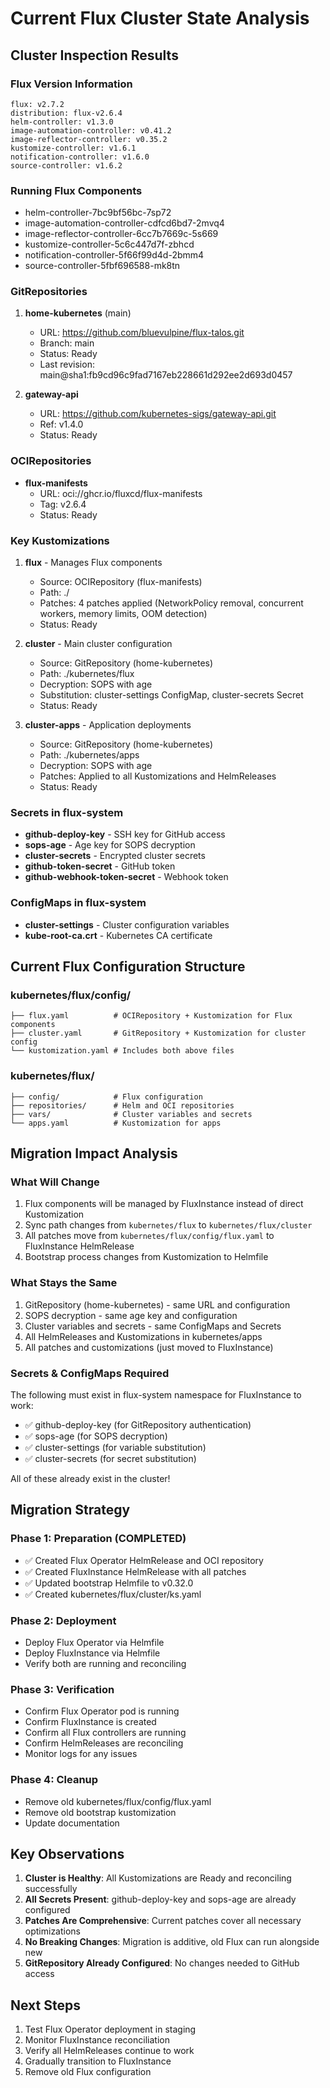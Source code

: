# Current Flux Cluster State Analysis

## Cluster Inspection Results

### Flux Version Information
```
flux: v2.7.2
distribution: flux-v2.6.4
helm-controller: v1.3.0
image-automation-controller: v0.41.2
image-reflector-controller: v0.35.2
kustomize-controller: v1.6.1
notification-controller: v1.6.0
source-controller: v1.6.2
```

### Running Flux Components
- helm-controller-7bc9bf56bc-7sp72
- image-automation-controller-cdfcd6bd7-2mvq4
- image-reflector-controller-6cc7b7669c-5s669
- kustomize-controller-5c6c447d7f-zbhcd
- notification-controller-5f66f99d4d-2bmm4
- source-controller-5fbf696588-mk8tn

### GitRepositories
1. **home-kubernetes** (main)
   - URL: https://github.com/bluevulpine/flux-talos.git
   - Branch: main
   - Status: Ready
   - Last revision: main@sha1:fb9cd96c9fad7167eb228661d292ee2d693d0457

2. **gateway-api**
   - URL: https://github.com/kubernetes-sigs/gateway-api.git
   - Ref: v1.4.0
   - Status: Ready

### OCIRepositories
- **flux-manifests**
  - URL: oci://ghcr.io/fluxcd/flux-manifests
  - Tag: v2.6.4
  - Status: Ready

### Key Kustomizations
1. **flux** - Manages Flux components
   - Source: OCIRepository (flux-manifests)
   - Path: ./
   - Patches: 4 patches applied (NetworkPolicy removal, concurrent workers, memory limits, OOM detection)
   - Status: Ready

2. **cluster** - Main cluster configuration
   - Source: GitRepository (home-kubernetes)
   - Path: ./kubernetes/flux
   - Decryption: SOPS with age
   - Substitution: cluster-settings ConfigMap, cluster-secrets Secret
   - Status: Ready

3. **cluster-apps** - Application deployments
   - Source: GitRepository (home-kubernetes)
   - Path: ./kubernetes/apps
   - Decryption: SOPS with age
   - Patches: Applied to all Kustomizations and HelmReleases
   - Status: Ready

### Secrets in flux-system
- **github-deploy-key** - SSH key for GitHub access
- **sops-age** - Age key for SOPS decryption
- **cluster-secrets** - Encrypted cluster secrets
- **github-token-secret** - GitHub token
- **github-webhook-token-secret** - Webhook token

### ConfigMaps in flux-system
- **cluster-settings** - Cluster configuration variables
- **kube-root-ca.crt** - Kubernetes CA certificate

## Current Flux Configuration Structure

### kubernetes/flux/config/
```
├── flux.yaml          # OCIRepository + Kustomization for Flux components
├── cluster.yaml       # GitRepository + Kustomization for cluster config
└── kustomization.yaml # Includes both above files
```

### kubernetes/flux/
```
├── config/            # Flux configuration
├── repositories/      # Helm and OCI repositories
├── vars/              # Cluster variables and secrets
└── apps.yaml          # Kustomization for apps
```

## Migration Impact Analysis

### What Will Change
1. Flux components will be managed by FluxInstance instead of direct Kustomization
2. Sync path changes from `kubernetes/flux` to `kubernetes/flux/cluster`
3. All patches move from `kubernetes/flux/config/flux.yaml` to FluxInstance HelmRelease
4. Bootstrap process changes from Kustomization to Helmfile

### What Stays the Same
1. GitRepository (home-kubernetes) - same URL and configuration
2. SOPS decryption - same age key and configuration
3. Cluster variables and secrets - same ConfigMaps and Secrets
4. All HelmReleases and Kustomizations in kubernetes/apps
5. All patches and customizations (just moved to FluxInstance)

### Secrets & ConfigMaps Required
The following must exist in flux-system namespace for FluxInstance to work:
- ✅ github-deploy-key (for GitRepository authentication)
- ✅ sops-age (for SOPS decryption)
- ✅ cluster-settings (for variable substitution)
- ✅ cluster-secrets (for secret substitution)

All of these already exist in the cluster!

## Migration Strategy

### Phase 1: Preparation (COMPLETED)
- ✅ Created Flux Operator HelmRelease and OCI repository
- ✅ Created FluxInstance HelmRelease with all patches
- ✅ Updated bootstrap Helmfile to v0.32.0
- ✅ Created kubernetes/flux/cluster/ks.yaml

### Phase 2: Deployment
- Deploy Flux Operator via Helmfile
- Deploy FluxInstance via Helmfile
- Verify both are running and reconciling

### Phase 3: Verification
- Confirm Flux Operator pod is running
- Confirm FluxInstance is created
- Confirm all Flux controllers are running
- Confirm HelmReleases are reconciling
- Monitor logs for any issues

### Phase 4: Cleanup
- Remove old kubernetes/flux/config/flux.yaml
- Remove old bootstrap kustomization
- Update documentation

## Key Observations

1. **Cluster is Healthy**: All Kustomizations are Ready and reconciling successfully
2. **All Secrets Present**: github-deploy-key and sops-age are already configured
3. **Patches Are Comprehensive**: Current patches cover all necessary optimizations
4. **No Breaking Changes**: Migration is additive, old Flux can run alongside new
5. **GitRepository Already Configured**: No changes needed to GitHub access

## Next Steps

1. Test Flux Operator deployment in staging
2. Monitor FluxInstance reconciliation
3. Verify all HelmReleases continue to work
4. Gradually transition to FluxInstance
5. Remove old Flux configuration

